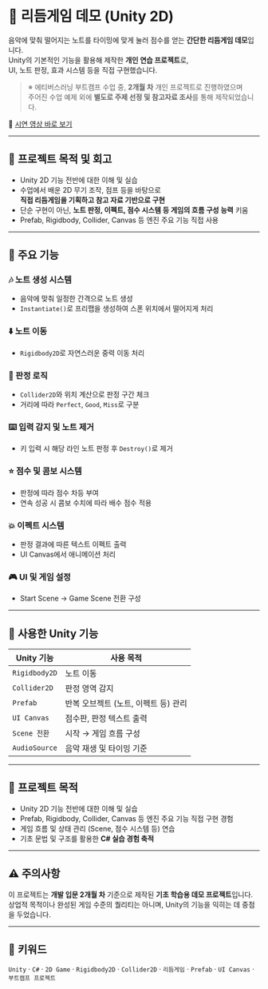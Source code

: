 # 🎵 리듬게임 데모 (Unity 2D)

음악에 맞춰 떨어지는 노트를 타이밍에 맞게 눌러 점수를 얻는 **간단한 리듬게임 데모**입니다.  
Unity의 기본적인 기능을 활용해 제작한 **개인 연습 프로젝트**로,  
UI, 노트 판정, 효과 시스템 등을 직접 구현했습니다.  
> ※ 에티버스러닝 부트캠프 수업 중, **2개월 차** 개인 프로젝트로 진행하였으며  
> 주어진 수업 예제 외에 **별도로 주제 선정 및 참고자료 조사**를 통해 제작되었습니다.

🎥 [시연 영상 바로 보기](https://youtu.be/FInCm2hxfJc)

---

## 📁 프로젝트 목적 및 회고

- Unity 2D 기능 전반에 대한 이해 및 실습  
- 수업에서 배운 2D 무기 조작, 점프 등을 바탕으로  
  **직접 리듬게임을 기획하고 참고 자료 기반으로 구현**  
- 단순 구현이 아닌, **노트 판정, 이펙트, 점수 시스템 등 게임의 흐름 구성 능력** 키움  
- Prefab, Rigidbody, Collider, Canvas 등 엔진 주요 기능 직접 사용

---

## 📌 주요 기능

### 🎶 노트 생성 시스템
- 음악에 맞춰 일정한 간격으로 노트 생성
- `Instantiate()`로 프리팹을 생성하여 스폰 위치에서 떨어지게 처리

### ⬇️ 노트 이동
- `Rigidbody2D`로 자연스러운 중력 이동 처리

### 🎯 판정 로직
- `Collider2D`와 위치 계산으로 판정 구간 체크
- 거리에 따라 `Perfect`, `Good`, `Miss`로 구분

### ⌨️ 입력 감지 및 노트 제거
- 키 입력 시 해당 라인 노트 판정 후 `Destroy()`로 제거

### ⭐ 점수 및 콤보 시스템
- 판정에 따라 점수 차등 부여
- 연속 성공 시 콤보 수치에 따라 배수 점수 적용

### 💥 이펙트 시스템
- 판정 결과에 따른 텍스트 이펙트 출력
- UI Canvas에서 애니메이션 처리

### 🎮 UI 및 게임 설정
- Start Scene → Game Scene 전환 구성

---

## 🧩 사용한 Unity 기능

| Unity 기능       | 사용 목적                            |
|------------------|---------------------------------------|
| `Rigidbody2D`     | 노트 이동                             |
| `Collider2D`      | 판정 영역 감지                         |
| `Prefab`         | 반복 오브젝트 (노트, 이펙트 등) 관리    |
| `UI Canvas`      | 점수판, 판정 텍스트 출력               |
| `Scene 전환`      | 시작 → 게임 흐름 구성                  |
| `AudioSource`    | 음악 재생 및 타이밍 기준               |

---

## 📁 프로젝트 목적

- Unity 2D 기능 전반에 대한 이해 및 실습
- Prefab, Rigidbody, Collider, Canvas 등 엔진 주요 기능 직접 구현 경험
- 게임 흐름 및 상태 관리 (Scene, 점수 시스템 등) 연습
- 기초 문법 및 구조를 활용한 **C# 실습 경험 축적**

---

## ⚠️ 주의사항
이 프로젝트는 **개발 입문 2개월 차** 기준으로 제작된 **기초 학습용 데모 프로젝트**입니다.  
상업적 목적이나 완성된 게임 수준의 퀄리티는 아니며, Unity의 기능을 익히는 데 중점을 두었습니다.

---

## 🧠 키워드
`Unity` · `C#` · `2D Game` · `Rigidbody2D` · `Collider2D` · `리듬게임` · `Prefab` · `UI Canvas`  · `부트캠프 프로젝트`
